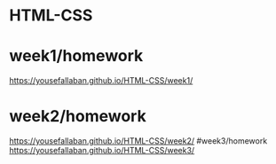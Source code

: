 # HTML-CSS
# week1/homework
https://yousefallaban.github.io/HTML-CSS/week1/
# week2/homework
https://yousefallaban.github.io/HTML-CSS/week2/
#week3/homework
https://yousefallaban.github.io/HTML-CSS/week3/
